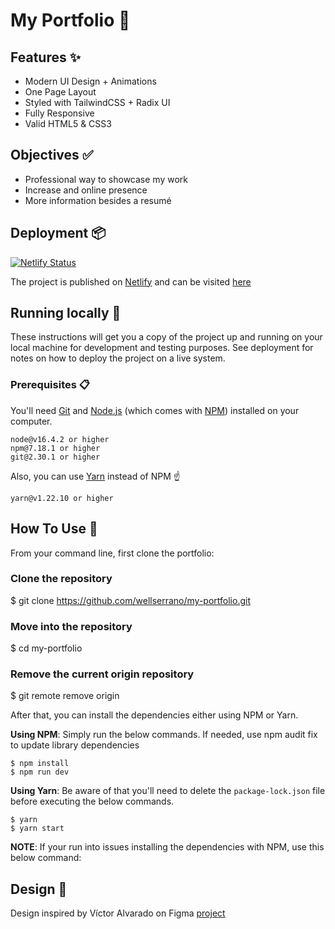 # My Portfolio 💼

## [](https://github.com/wellserrano/my-portfolio#features) Features ✨

 - Modern UI Design + Animations
 - One Page Layout
 - Styled with TailwindCSS + Radix UI
 - Fully Responsive
 - Valid HTML5 & CSS3

## [](https://github.com/wellserrano/my-portfolio#objectives) Objectives  ✅

-   Professional way to showcase my work
-   Increase  and online presence
-   More information besides a resumé

## [](https://github.com/wellserrano/my-portfolio#deployment-)Deployment  📦
[![Netlify Status](https://api.netlify.com/api/v1/badges/5d48b152-e85b-4e69-9c1a-1a93afa821de/deploy-status)](https://app.netlify.com/sites/wellserrano/deploys)

The project is published on [Netlify](https://www.netlify.com/) and can be visited [here](wellserrano.netlify.com)

## [](https://github.com/wellserrano/my-portfolio#getting-started) Running locally  🚀

These instructions will get you a copy of the project up and running on your local machine for development and testing purposes. See deployment for notes on how to deploy the project on a live system.

### [](https://github.com/wellserrano/my-portfolio#prerequisites)Prerequisites  📋

You'll need  [Git](https://git-scm.com/)  and  [Node.js](https://nodejs.org/en/download/)  (which comes with  [NPM](http://npmjs.com/)) installed on your computer.

```
node@v16.4.2 or higher
npm@7.18.1 or higher
git@2.30.1 or higher

```

Also, you can use  [Yarn](https://yarnpkg.com/)  instead of NPM  ☝️

```
yarn@v1.22.10 or higher

```

## [](https://github.com/wellserrano/my-portfolio#how-to-use-)How To Use  🔧

From your command line, first clone the portfolio:

### Clone the repository
$ git clone https://github.com/wellserrano/my-portfolio.git

### Move into the repository
$ cd my-portfolio

### Remove the current origin repository
$ git remote remove origin

After that, you can install the dependencies either using NPM or Yarn.

**Using NPM**: Simply run the below commands.
If needed, use npm audit fix to update library dependencies
    
    $ npm install
    $ npm run dev

**Using Yarn**: Be aware of that you'll need to delete the  `package-lock.json`  file before executing the below commands.

    $ yarn
    $ yarn start

**NOTE**: If your run into issues installing the dependencies with NPM, use this below command:

## [](https://github.com/wellserrano/my-portfolio#design-) Design   👥

Design inspired by Víctor Alvarado on Figma [project](https://www.figma.com/community/file/1103832220155964386)
